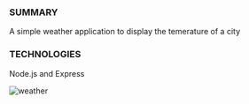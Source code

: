 ### SUMMARY
A simple weather application to display the temerature of a city

### TECHNOLOGIES
Node.js and Express

![weather](https://user-images.githubusercontent.com/31618335/33029588-47757cfa-ce19-11e7-9988-5e322a4dbb53.gif)

